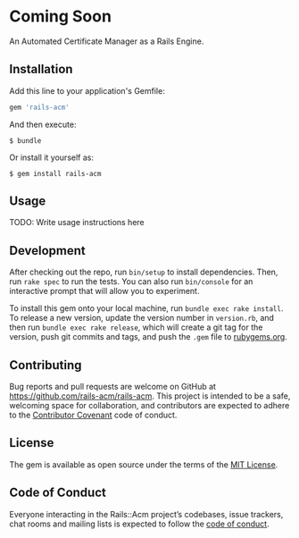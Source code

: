 # Coming Soon

An Automated Certificate Manager as a Rails Engine.

## Installation

Add this line to your application's Gemfile:

```ruby
gem 'rails-acm'
```

And then execute:

    $ bundle

Or install it yourself as:

    $ gem install rails-acm

## Usage

TODO: Write usage instructions here

## Development

After checking out the repo, run `bin/setup` to install dependencies. Then, run `rake spec` to run the tests. You can also run `bin/console` for an interactive prompt that will allow you to experiment.

To install this gem onto your local machine, run `bundle exec rake install`. To release a new version, update the version number in `version.rb`, and then run `bundle exec rake release`, which will create a git tag for the version, push git commits and tags, and push the `.gem` file to [rubygems.org](https://rubygems.org).

## Contributing

Bug reports and pull requests are welcome on GitHub at https://github.com/rails-acm/rails-acm. This project is intended to be a safe, welcoming space for collaboration, and contributors are expected to adhere to the [Contributor Covenant](http://contributor-covenant.org) code of conduct.

## License

The gem is available as open source under the terms of the [MIT License](https://opensource.org/licenses/MIT).

## Code of Conduct

Everyone interacting in the Rails::Acm project’s codebases, issue trackers, chat rooms and mailing lists is expected to follow the [code of conduct](https://github.com/rails-acm/rails-acm/blob/master/CODE_OF_CONDUCT.md).
